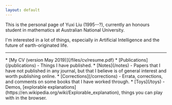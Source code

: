 ```yaml
---
layout: default
---
```


This is the personal page of Yuxi Liu (1995--?), currently an honours student in mathematics at Australian National University.

I'm interested in a lot of things, especially in Artificial Intelligence and the future of earth-originated life.

---
<p></p>
* [My CV (version May 2019)](/files/cv/resume.pdf)
* [Publications](/publications) - Things I have published.
* [Notes](/notes) - Papers that I have not published in any journal, but that I believe is of general interest and worth publishing online.
* [Corrections](/corrections) - Errata, corrections, and comments on some books that I have worked through.
* [Toys](/toys) - Demos, [explorable explanations](https://en.wikipedia.org/wiki/Explorable_explanation), things you can play with in the browser.

